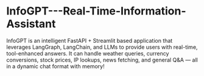 # InfoGPT---Real-Time-Information-Assistant
InfoGPT is an intelligent FastAPI + Streamlit based application that leverages LangGraph, LangChain, and LLMs to provide users with real-time, tool-enhanced answers. It can handle weather queries, currency conversions, stock prices, IP lookups, news fetching, and general Q&amp;A — all in a dynamic chat format with memory!

